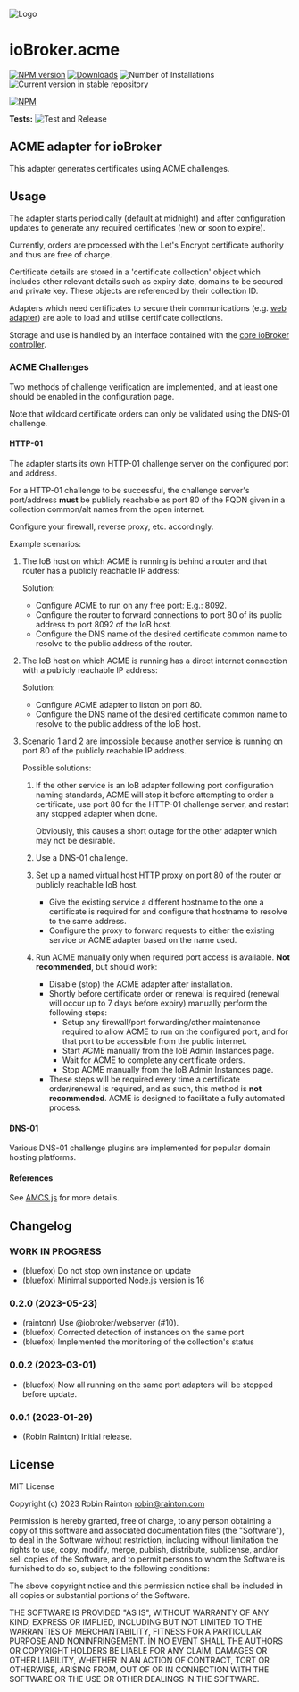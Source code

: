 ![Logo](admin/acme.png)
# ioBroker.acme

[![NPM version](https://img.shields.io/npm/v/iobroker.acme.svg)](https://www.npmjs.com/package/iobroker.acme)
[![Downloads](https://img.shields.io/npm/dm/iobroker.acme.svg)](https://www.npmjs.com/package/iobroker.acme)
![Number of Installations](https://iobroker.live/badges/acme-installed.svg)
![Current version in stable repository](https://iobroker.live/badges/acme-stable.svg)

[![NPM](https://nodei.co/npm/iobroker.acme.png?downloads=true)](https://nodei.co/npm/iobroker.acme/)

**Tests:** ![Test and Release](https://github.com/iobroker-community-adapters/ioBroker.acme/workflows/Test%20and%20Release/badge.svg)

## ACME adapter for ioBroker

This adapter generates certificates using ACME challenges.

## Usage

The adapter starts periodically (default at midnight) and after configuration updates to generate any required certificates (new or soon to expire).

Currently, orders are processed with the Let's Encrypt certificate authority and thus are free of charge.

Certificate details are stored in a 'certificate collection' object which includes other relevant details such as expiry date, domains to be secured and private key.
These objects are referenced by their collection ID.

Adapters which need certificates to secure their communications (e.g. [web adapter](https://www.npmjs.com/package/iobroker.web)) are able to load and utilise certificate collections.

Storage and use is handled by an interface contained with the [core ioBroker controller](https://www.npmjs.com/package/iobroker.js-controller).

### ACME Challenges

Two methods of challenge verification are implemented, and at least one should be enabled in the configuration page.

Note that wildcard certificate orders can only be validated using the DNS-01 challenge.

#### HTTP-01

The adapter starts its own HTTP-01 challenge server on the configured port and address.

For a HTTP-01 challenge to be successful, the challenge server's port/address **must** be publicly reachable as port 80 of the FQDN given in a collection common/alt names from the open internet.

Configure your firewall, reverse proxy, etc. accordingly.

Example scenarios:

1. The IoB host on which ACME is running is behind a router and that router has a publicly reachable IP address:

    Solution:
    - Configure ACME to run on any free port: E.g.: 8092.
    - Configure the router to forward connections to port 80 of its public address to port 8092 of the IoB host.
    - Configure the DNS name of the desired certificate common name to resolve to the public address of the router.

2. The IoB host on which ACME is running has a direct internet connection with a publicly reachable IP address:

    Solution:
     - Configure ACME adapter to liston on port 80.
     - Configure the DNS name of the desired certificate common name to resolve to the public address of the IoB host.

3. Scenario 1 and 2 are impossible because another service is running on port 80 of the publicly reachable IP address.

    Possible solutions:

    1. If the other service is an IoB adapter following port configuration naming standards, ACME will stop it before attempting to order a certificate, use port 80 for the HTTP-01 challenge server, and restart any stopped adapter when done.
    
       Obviously, this causes a short outage for the other adapter which may not be desirable.

    2. Use a DNS-01 challenge.
   
    3. Set up a named virtual host HTTP proxy on port 80 of the router or publicly reachable IoB host.

       - Give the existing service a different hostname to the one a certificate is required for and configure that hostname to resolve to the same address.
       - Configure the proxy to forward requests to either the existing service or ACME adapter based on the name used.

    4. Run ACME manually only when required port access is available. **Not recommended**, but should work:

        - Disable (stop) the ACME adapter after installation.
        - Shortly before certificate order or renewal is required (renewal will occur up to 7 days before expiry) manually perform the following steps:
          - Setup any firewall/port forwarding/other maintenance required to allow ACME to run on the configured port, and for that port to be accessible from the public internet.
          - Start ACME manually from the IoB Admin Instances page.
          - Wait for ACME to complete any certificate orders.
          - Stop ACME manually from the IoB Admin Instances page.
        - These steps will be required every time a certificate order/renewal is required, and as such, this method is **not recommended**. ACME is designed to facilitate a fully automated process.

#### DNS-01

Various DNS-01 challenge plugins are implemented for popular domain hosting platforms.

#### References
See [AMCS.js](https://www.npmjs.com/package/acme) for more details.

## Changelog
<!--
    Placeholder for the next version (at the beginning of the line):
    ### **WORK IN PROGRESS**
-->
### **WORK IN PROGRESS**
* (bluefox) Do not stop own instance on update
* (bluefox) Minimal supported Node.js version is 16

### 0.2.0 (2023-05-23)
* (raintonr) Use @iobroker/webserver (#10).
* (bluefox) Corrected detection of instances on the same port
* (bluefox) Implemented the monitoring of the collection's status

### 0.0.2 (2023-03-01)
* (bluefox) Now all running on the same port adapters will be stopped before update.

### 0.0.1 (2023-01-29)
* (Robin Rainton) Initial release.

## License
MIT License

Copyright (c) 2023 Robin Rainton <robin@rainton.com>

Permission is hereby granted, free of charge, to any person obtaining a copy
of this software and associated documentation files (the "Software"), to deal
in the Software without restriction, including without limitation the rights
to use, copy, modify, merge, publish, distribute, sublicense, and/or sell
copies of the Software, and to permit persons to whom the Software is
furnished to do so, subject to the following conditions:

The above copyright notice and this permission notice shall be included in all
copies or substantial portions of the Software.

THE SOFTWARE IS PROVIDED "AS IS", WITHOUT WARRANTY OF ANY KIND, EXPRESS OR
IMPLIED, INCLUDING BUT NOT LIMITED TO THE WARRANTIES OF MERCHANTABILITY,
FITNESS FOR A PARTICULAR PURPOSE AND NONINFRINGEMENT. IN NO EVENT SHALL THE
AUTHORS OR COPYRIGHT HOLDERS BE LIABLE FOR ANY CLAIM, DAMAGES OR OTHER
LIABILITY, WHETHER IN AN ACTION OF CONTRACT, TORT OR OTHERWISE, ARISING FROM,
OUT OF OR IN CONNECTION WITH THE SOFTWARE OR THE USE OR OTHER DEALINGS IN THE
SOFTWARE.
